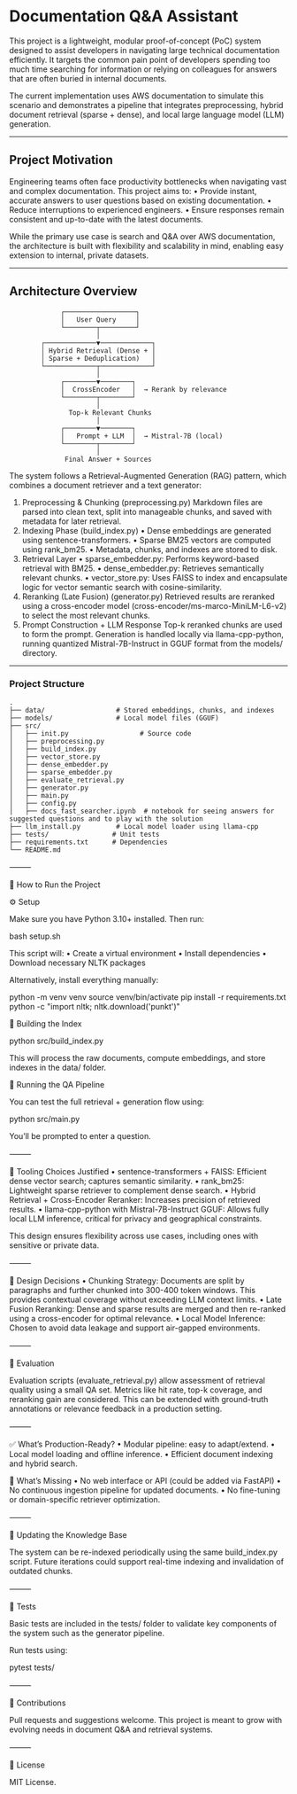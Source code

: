 # Documentation Q&A Assistant

This project is a lightweight, modular proof-of-concept (PoC) system designed to assist developers in navigating large technical documentation efficiently. It targets the common pain point of developers spending too much time searching for information or relying on colleagues for answers that are often buried in internal documents.

The current implementation uses AWS documentation to simulate this scenario and demonstrates a pipeline that integrates preprocessing, hybrid document retrieval (sparse + dense), and local large language model (LLM) generation.

---

## Project Motivation

Engineering teams often face productivity bottlenecks when navigating vast and complex documentation. This project aims to:
	•	Provide instant, accurate answers to user questions based on existing documentation.
	•	Reduce interruptions to experienced engineers.
	•	Ensure responses remain consistent and up-to-date with the latest documents.

While the primary use case is search and Q&A over AWS documentation, the architecture is built with flexibility and scalability in mind, enabling easy extension to internal, private datasets.

---

## Architecture Overview

```text
             ┌──────────────────┐
             │   User Query     │
             └────────┬─────────┘
                      │
        ┌─────────────▼─────────────┐
        │ Hybrid Retrieval (Dense + │
        │ Sparse + Deduplication)   │
        └─────────────┬─────────────┘
                      │
             ┌────────▼────────┐
             │  CrossEncoder   │  → Rerank by relevance
             └────────┬────────┘
                      │
               Top-k Relevant Chunks
                      │
             ┌────────▼────────┐
             │   Prompt + LLM  │  → Mistral-7B (local)
             └────────┬────────┘
                      │
              Final Answer + Sources
```

The system follows a Retrieval-Augmented Generation (RAG) pattern, which combines a document retriever and a text generator:    
1.	Preprocessing & Chunking (preprocessing.py)
Markdown files are parsed into clean text, split into manageable chunks, and saved with metadata for later retrieval.
2.	Indexing Phase (build_index.py)
	•	Dense embeddings are generated using sentence-transformers.
	•	Sparse BM25 vectors are computed using rank_bm25.
	•	Metadata, chunks, and indexes are stored to disk.
3.	Retrieval Layer
	•	sparse_embedder.py: Performs keyword-based retrieval with BM25.
	•	dense_embedder.py: Retrieves semantically relevant chunks.
	•	vector_store.py: Uses FAISS to index and encapsulate logic for vector semantic search with cosine-similarity.
4.	Reranking (Late Fusion) (generator.py)
Retrieved results are reranked using a cross-encoder model (cross-encoder/ms-marco-MiniLM-L6-v2) to select the most relevant chunks.
5.	Prompt Construction + LLM Response
Top-k reranked chunks are used to form the prompt.
Generation is handled locally via llama-cpp-python, running quantized Mistral-7B-Instruct in GGUF format from the models/ directory.

---

### Project Structure
```
.
├── data/                  # Stored embeddings, chunks, and indexes
├── models/                # Local model files (GGUF)
├── src/
│   ├── init.py                  # Source code
│   ├── preprocessing.py
│   ├── build_index.py
│   ├── vector_store.py
│   ├── dense_embedder.py
│   ├── sparse_embedder.py
│   ├── evaluate_retrieval.py
│   ├── generator.py
│   ├── main.py
│   ├── config.py
│   ├── docs_fast_searcher.ipynb  # notebook for seeing answers for suggested questions and to play with the solution
├── llm_install.py         # Local model loader using llama-cpp
├── tests/                # Unit tests
├── requirements.txt      # Dependencies
└── README.md
```

⸻

🚀 How to Run the Project

⚙️ Setup

Make sure you have Python 3.10+ installed. Then run:

bash setup.sh

This script will:
	•	Create a virtual environment
	•	Install dependencies
	•	Download necessary NLTK packages

Alternatively, install everything manually:

python -m venv venv
source venv/bin/activate
pip install -r requirements.txt
python -c "import nltk; nltk.download('punkt')"

🧱 Building the Index

python src/build_index.py

This will process the raw documents, compute embeddings, and store indexes in the data/ folder.

🧪 Running the QA Pipeline

You can test the full retrieval + generation flow using:

python src/main.py

You’ll be prompted to enter a question.

⸻

🧰 Tooling Choices Justified
	•	sentence-transformers + FAISS: Efficient dense vector search; captures semantic similarity.
	•	rank_bm25: Lightweight sparse retriever to complement dense search.
	•	Hybrid Retrieval + Cross-Encoder Reranker: Increases precision of retrieved results.
	•	llama-cpp-python with Mistral-7B-Instruct GGUF: Allows fully local LLM inference, critical for privacy and geographical constraints.

This design ensures flexibility across use cases, including ones with sensitive or private data.

⸻

🧠 Design Decisions
	•	Chunking Strategy: Documents are split by paragraphs and further chunked into 300-400 token windows. This provides contextual coverage without exceeding LLM context limits.
	•	Late Fusion Reranking: Dense and sparse results are merged and then re-ranked using a cross-encoder for optimal relevance.
	•	Local Model Inference: Chosen to avoid data leakage and support air-gapped environments.

⸻

🧪 Evaluation

Evaluation scripts (evaluate_retrieval.py) allow assessment of retrieval quality using a small QA set. Metrics like hit rate, top-k coverage, and reranking gain are considered. This can be extended with ground-truth annotations or relevance feedback in a production setting.

⸻

✅ What’s Production-Ready?
	•	Modular pipeline: easy to adapt/extend.
	•	Local model loading and offline inference.
	•	Efficient document indexing and hybrid search.

🚧 What’s Missing
	•	No web interface or API (could be added via FastAPI)
	•	No continuous ingestion pipeline for updated documents.
	•	No fine-tuning or domain-specific retriever optimization.

⸻

🔄 Updating the Knowledge Base

The system can be re-indexed periodically using the same build_index.py script. Future iterations could support real-time indexing and invalidation of outdated chunks.

⸻

🧪 Tests

Basic tests are included in the tests/ folder to validate key components of the system such as the generator pipeline.

Run tests using:

pytest tests/




⸻

🤝 Contributions

Pull requests and suggestions welcome. This project is meant to grow with evolving needs in document Q&A and retrieval systems.

⸻

📜 License

MIT License.